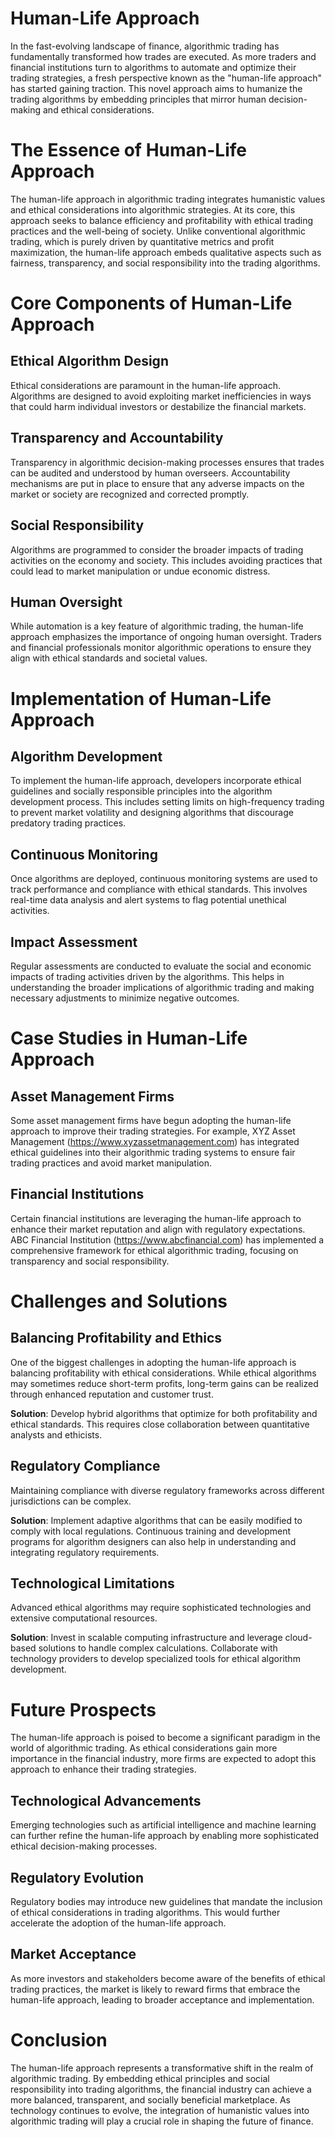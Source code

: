 # Human-Life Approach

In the fast-evolving landscape of finance, algorithmic trading has fundamentally transformed how trades are executed. As more traders and financial institutions turn to algorithms to automate and optimize their trading strategies, a fresh perspective known as the "human-life approach" has started gaining traction. This novel approach aims to humanize the trading algorithms by embedding principles that mirror human decision-making and ethical considerations.

# The Essence of Human-Life Approach

The human-life approach in algorithmic trading integrates humanistic values and ethical considerations into algorithmic strategies. At its core, this approach seeks to balance efficiency and profitability with ethical trading practices and the well-being of society. Unlike conventional algorithmic trading, which is purely driven by quantitative metrics and profit maximization, the human-life approach embeds qualitative aspects such as fairness, transparency, and social responsibility into the trading algorithms.

# Core Components of Human-Life Approach

## Ethical Algorithm Design
Ethical considerations are paramount in the human-life approach. Algorithms are designed to avoid exploiting market inefficiencies in ways that could harm individual investors or destabilize the financial markets.

## Transparency and Accountability
Transparency in algorithmic decision-making processes ensures that trades can be audited and understood by human overseers. Accountability mechanisms are put in place to ensure that any adverse impacts on the market or society are recognized and corrected promptly.

## Social Responsibility
Algorithms are programmed to consider the broader impacts of trading activities on the economy and society. This includes avoiding practices that could lead to market manipulation or undue economic distress.

## Human Oversight
While automation is a key feature of algorithmic trading, the human-life approach emphasizes the importance of ongoing human oversight. Traders and financial professionals monitor algorithmic operations to ensure they align with ethical standards and societal values.

# Implementation of Human-Life Approach

## Algorithm Development
To implement the human-life approach, developers incorporate ethical guidelines and socially responsible principles into the algorithm development process. This includes setting limits on high-frequency trading to prevent market volatility and designing algorithms that discourage predatory trading practices.

## Continuous Monitoring
Once algorithms are deployed, continuous monitoring systems are used to track performance and compliance with ethical standards. This involves real-time data analysis and alert systems to flag potential unethical activities.

## Impact Assessment
Regular assessments are conducted to evaluate the social and economic impacts of trading activities driven by the algorithms. This helps in understanding the broader implications of algorithmic trading and making necessary adjustments to minimize negative outcomes.

# Case Studies in Human-Life Approach

## Asset Management Firms
Some asset management firms have begun adopting the human-life approach to improve their trading strategies. For example, XYZ Asset Management (https://www.xyzassetmanagement.com) has integrated ethical guidelines into their algorithmic trading systems to ensure fair trading practices and avoid market manipulation.

## Financial Institutions
Certain financial institutions are leveraging the human-life approach to enhance their market reputation and align with regulatory expectations. ABC Financial Institution (https://www.abcfinancial.com) has implemented a comprehensive framework for ethical algorithmic trading, focusing on transparency and social responsibility.

# Challenges and Solutions

## Balancing Profitability and Ethics
One of the biggest challenges in adopting the human-life approach is balancing profitability with ethical considerations. While ethical algorithms may sometimes reduce short-term profits, long-term gains can be realized through enhanced reputation and customer trust.

**Solution**: Develop hybrid algorithms that optimize for both profitability and ethical standards. This requires close collaboration between quantitative analysts and ethicists.

## Regulatory Compliance
Maintaining compliance with diverse regulatory frameworks across different jurisdictions can be complex.

**Solution**: Implement adaptive algorithms that can be easily modified to comply with local regulations. Continuous training and development programs for algorithm designers can also help in understanding and integrating regulatory requirements.

## Technological Limitations
Advanced ethical algorithms may require sophisticated technologies and extensive computational resources.

**Solution**: Invest in scalable computing infrastructure and leverage cloud-based solutions to handle complex calculations. Collaborate with technology providers to develop specialized tools for ethical algorithm development.

# Future Prospects

The human-life approach is poised to become a significant paradigm in the world of algorithmic trading. As ethical considerations gain more importance in the financial industry, more firms are expected to adopt this approach to enhance their trading strategies. 

## Technological Advancements
Emerging technologies such as artificial intelligence and machine learning can further refine the human-life approach by enabling more sophisticated ethical decision-making processes.

## Regulatory Evolution
Regulatory bodies may introduce new guidelines that mandate the inclusion of ethical considerations in trading algorithms. This would further accelerate the adoption of the human-life approach.

## Market Acceptance
As more investors and stakeholders become aware of the benefits of ethical trading practices, the market is likely to reward firms that embrace the human-life approach, leading to broader acceptance and implementation.

# Conclusion

The human-life approach represents a transformative shift in the realm of algorithmic trading. By embedding ethical principles and social responsibility into trading algorithms, the financial industry can achieve a more balanced, transparent, and socially beneficial marketplace. As technology continues to evolve, the integration of humanistic values into algorithmic trading will play a crucial role in shaping the future of finance.